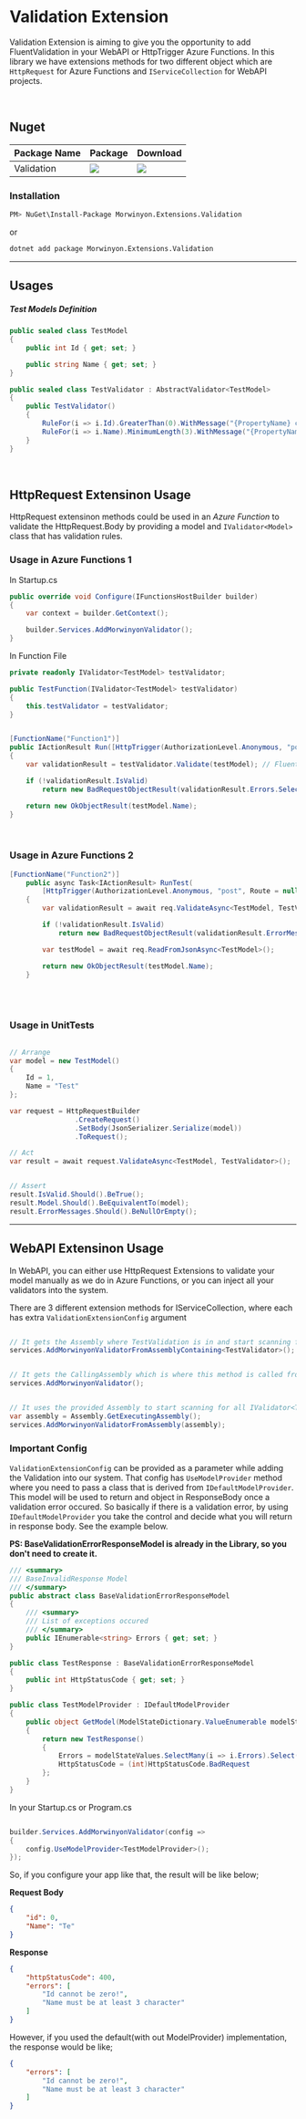 # Validation Extension


Validation Extension is aiming to give you the opportunity to add FluentValidation in your WebAPI or HttpTrigger Azure Functions. 
In this library we have extensions methods for two different object which are `HttpRequest` for Azure Functions and `IServiceCollection` for WebAPI projects.

<br />


## Nuget
| Package Name | Package | Download |
| ------------- | ------------- | ------------- |
| Validation | [![](https://img.shields.io/nuget/v/Morwinyon.Validation?style=for-the-badge)](https://www.nuget.org/packages/Morwinyon.Validation) | [![](https://img.shields.io/nuget/dt/Morwinyon.Extensions.Validation?style=for-the-badge)](https://www.nuget.org/packages/Morwinyon.Extensions.Validation/) |

### Installation

```bash
PM> NuGet\Install-Package Morwinyon.Extensions.Validation
```
or
```bash
dotnet add package Morwinyon.Extensions.Validation
```

----


## Usages




##### Test Models Definition

```csharp
public sealed class TestModel
{
    public int Id { get; set; }

    public string Name { get; set; }
}
```

```csharp
public sealed class TestValidator : AbstractValidator<TestModel>
{
    public TestValidator()
    {
        RuleFor(i => i.Id).GreaterThan(0).WithMessage("{PropertyName} cannot be zero!");
        RuleFor(i => i.Name).MinimumLength(3).WithMessage("{PropertyName} must be at least {MinLength} character");
    }
}
```

<br>

## HttpRequest Extensinon Usage

HttpRequest extensinon methods could be used in an *Azure Function* to validate the HttpRequest.Body by providing a model and `IValidator<Model>` class that has validation rules.


### Usage in Azure Functions 1

In Startup.cs

```csharp
public override void Configure(IFunctionsHostBuilder builder)
{
    var context = builder.GetContext();

    builder.Services.AddMorwinyonValidator();
}
```

In Function File

```csharp
private readonly IValidator<TestModel> testValidator;

public TestFunction(IValidator<TestModel> testValidator)
{
    this.testValidator = testValidator;
}


[FunctionName("Function1")]
public IActionResult Run([HttpTrigger(AuthorizationLevel.Anonymous, "post", Route = null)] TestModel testModel)
{
    var validationResult = testValidator.Validate(testModel); // FluentValidation Validate

    if (!validationResult.IsValid)
        return new BadRequestObjectResult(validationResult.Errors.Select(i => i.ErrorMessage));

    return new OkObjectResult(testModel.Name);
}
```

<br>

### Usage in Azure Functions 2

```csharp
[FunctionName("Function2")]
    public async Task<IActionResult> RunTest(
        [HttpTrigger(AuthorizationLevel.Anonymous, "post", Route = null)] HttpRequest req)
    {
        var validationResult = await req.ValidateAsync<TestModel, TestValidator>(); // ValidationExtension Validate

        if (!validationResult.IsValid)
            return new BadRequestObjectResult(validationResult.ErrorMessages);

        var testModel = await req.ReadFromJsonAsync<TestModel>();

        return new OkObjectResult(testModel.Name);
    }
```



<br>
<br>

### Usage in UnitTests


```csharp

// Arrange
var model = new TestModel()
{
    Id = 1,
    Name = "Test"
};

var request = HttpRequestBuilder
                .CreateRequest()
                .SetBody(JsonSerializer.Serialize(model))
                .ToRequest();

// Act
var result = await request.ValidateAsync<TestModel, TestValidator>();


// Assert
result.IsValid.Should().BeTrue();
result.Model.Should().BeEquivalentTo(model);
result.ErrorMessages.Should().BeNullOrEmpty();

```


----

## WebAPI Extensinon Usage

In WebAPI, you can either use HttpRequest Extensions to validate your model manually as we do in Azure Functions, or you can inject all your validators into the system.

There are 3 different extension methods for IServiceCollection, where each has extra `ValidationExtensionConfig` argument

```csharp

// It gets the Assembly where TestValidation is in and start scanning for all IValidator<TModel> classes to inject
services.AddMorwinyonValidatorFromAssemblyContaining<TestValidator>();


// It gets the CallingAssembly which is where this method is called from(the WebApi) and start scanning for all IValidator<TModel> classes to inject
services.AddMorwinyonValidator();


// It uses the provided Assembly to start scanning for all IValidator<TModel> classes to inject
var assembly = Assembly.GetExecutingAssembly();
services.AddMorwinyonValidatorFromAssembly(assembly);

```

### Important Config

`ValidationExtensionConfig` can be provided as a parameter while adding the Validation into our system. 
That config has `UseModelProvider` method where you need to pass a class that is derived from `IDefaultModelProvider`. This model will be used to return and object in ResponseBody once a validation error occured. So basically if there is a validation error, by using `IDefaultModelProvider` you take the control and decide what you will return in response body. See the example below.


**PS: BaseValidationErrorResponseModel is already in the Library, so you don't need to create it.**

```csharp
/// <summary>
/// BaseInvalidResponse Model
/// </summary>
public abstract class BaseValidationErrorResponseModel
{
    /// <summary>
    /// List of exceptions occured
    /// </summary>
    public IEnumerable<string> Errors { get; set; }
}
```

```csharp
public class TestResponse : BaseValidationErrorResponseModel
{
    public int HttpStatusCode { get; set; }
}
```

```csharp
public class TestModelProvider : IDefaultModelProvider
{
    public object GetModel(ModelStateDictionary.ValueEnumerable modelStateValues)
    {
        return new TestResponse()
        {
            Errors = modelStateValues.SelectMany(i => i.Errors).Select(i => string.Join(Environment.NewLine, i.ErrorMessage)),
            HttpStatusCode = (int)HttpStatusCode.BadRequest
        };
    }
}
```

In your Startup.cs or Program.cs

```csharp

builder.Services.AddMorwinyonValidator(config => 
{
    config.UseModelProvider<TestModelProvider>();
});

```


So, if you configure your app like that, the result will be like below;

**Request Body**

```json
{
    "id": 0,
    "Name": "Te"
}
```

**Response**

```json
{
    "httpStatusCode": 400,
    "errors": [
        "Id cannot be zero!",
        "Name must be at least 3 character"
    ]
}
```

However, if you used the default(with out ModelProvider) implementation, the response would be like;

```json
{
    "errors": [
        "Id cannot be zero!",
        "Name must be at least 3 character"
    ]
}
```
